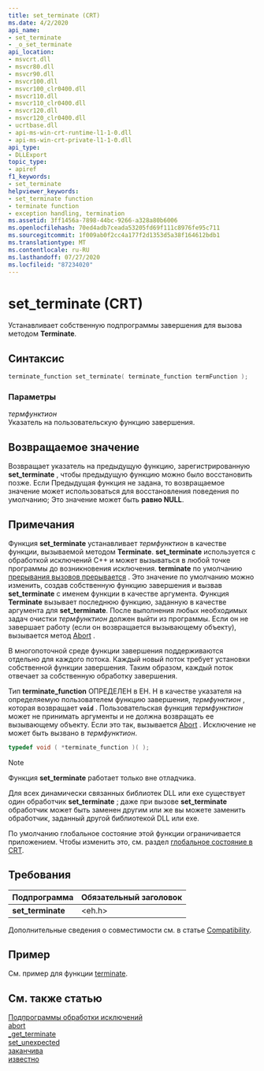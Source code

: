 ```yaml
---
title: set_terminate (CRT)
ms.date: 4/2/2020
api_name:
- set_terminate
- _o_set_terminate
api_location:
- msvcrt.dll
- msvcr80.dll
- msvcr90.dll
- msvcr100.dll
- msvcr100_clr0400.dll
- msvcr110.dll
- msvcr110_clr0400.dll
- msvcr120.dll
- msvcr120_clr0400.dll
- ucrtbase.dll
- api-ms-win-crt-runtime-l1-1-0.dll
- api-ms-win-crt-private-l1-1-0.dll
api_type:
- DLLExport
topic_type:
- apiref
f1_keywords:
- set_terminate
helpviewer_keywords:
- set_terminate function
- terminate function
- exception handling, termination
ms.assetid: 3ff1456a-7898-44bc-9266-a328a80b6006
ms.openlocfilehash: 70ed4adb7ceada53205fd69f111c8976fe95c711
ms.sourcegitcommit: 1f009ab0f2cc4a177f2d1353d5a38f164612bdb1
ms.translationtype: MT
ms.contentlocale: ru-RU
ms.lasthandoff: 07/27/2020
ms.locfileid: "87234020"
---
```

# <a name="set_terminate-crt"></a>set_terminate (CRT)

Устанавливает собственную подпрограммы завершения для вызова методом **Terminate**.

## <a name="syntax"></a>Синтаксис

```cpp
terminate_function set_terminate( terminate_function termFunction );
```

### <a name="parameters"></a>Параметры

*термфунктион*<br/>
Указатель на пользовательскую функцию завершения.

## <a name="return-value"></a>Возвращаемое значение

Возвращает указатель на предыдущую функцию, зарегистрированную **set_terminate** , чтобы предыдущую функцию можно было восстановить позже. Если Предыдущая функция не задана, то возвращаемое значение может использоваться для восстановления поведения по умолчанию; Это значение может быть **равно NULL**.

## <a name="remarks"></a>Примечания

Функция **set_terminate** устанавливает *термфунктион* в качестве функции, вызываемой методом **Terminate**. **set_terminate** используется с обработкой исключений C++ и может вызываться в любой точке программы до возникновения исключения. **terminate** по умолчанию [прерывания вызовов прерывается](abort.md) . Это значение по умолчанию можно изменить, создав собственную функцию завершения и вызвав **set_terminate** с именем функции в качестве аргумента. Функция **Terminate** вызывает последнюю функцию, заданную в качестве аргумента для **set_terminate**. После выполнения любых необходимых задач очистки *термфунктион* должен выйти из программы. Если он не завершает работу (если он возвращается вызывающему объекту), вызывается метод [Abort](abort.md) .

В многопоточной среде функции завершения поддерживаются отдельно для каждого потока. Каждый новый поток требует установки собственной функции завершения. Таким образом, каждый поток отвечает за собственную обработку завершения.

Тип **terminate_function** ОПРЕДЕЛЕН в EH. H в качестве указателя на определяемую пользователем функцию завершения, *термфунктион* , которая возвращает **`void`** . Пользовательская функция *термфунктион* может не принимать аргументы и не должна возвращать ее вызывающему объекту. Если это так, вызывается [Abort](abort.md) . Исключение не может быть вызвано в *термфунктион*.

```cpp
typedef void ( *terminate_function )( );
```

> [!NOTE]
> Функция **set_terminate** работает только вне отладчика.

Для всех динамически связанных библиотек DLL или exe существует один обработчик **set_terminate** ; даже при вызове **set_terminate** обработчик может быть заменен другим или же вы можете заменить обработчик, заданный другой библиотекой DLL или exe.

По умолчанию глобальное состояние этой функции ограничивается приложением. Чтобы изменить это, см. раздел [глобальное состояние в CRT](../global-state.md).

## <a name="requirements"></a>Требования

|Подпрограмма|Обязательный заголовок|
|-------------|---------------------|
|**set_terminate**|\<eh.h>|

Дополнительные сведения о совместимости см. в статье [Compatibility](../../c-runtime-library/compatibility.md).

## <a name="example"></a>Пример

См. пример для функции [terminate](terminate-crt.md).

## <a name="see-also"></a>См. также статью

[Подпрограммы обработки исключений](../../c-runtime-library/exception-handling-routines.md)<br/>
[abort](abort.md)<br/>
[_get_terminate](get-terminate.md)<br/>
[set_unexpected](set-unexpected-crt.md)<br/>
[заканчива](terminate-crt.md)<br/>
[известно](unexpected-crt.md)<br/>
